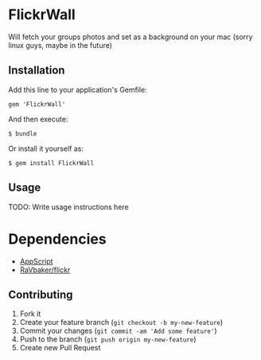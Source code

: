 # FlickrWall

Will fetch your groups photos and set as a background on your mac (sorry linux guys, maybe in the future)

## Installation

Add this line to your application's Gemfile:

    gem 'FlickrWall'

And then execute:

    $ bundle

Or install it yourself as:

    $ gem install FlickrWall

## Usage

TODO: Write usage instructions here

# Dependencies

* [AppScript](http://rubygems.org/gems/rb-appscript)
* [RaVbaker/flickr](http://rubygems.org/gems/flickr.rb)

## Contributing

1. Fork it
2. Create your feature branch (`git checkout -b my-new-feature`)
3. Commit your changes (`git commit -am 'Add some feature'`)
4. Push to the branch (`git push origin my-new-feature`)
5. Create new Pull Request
